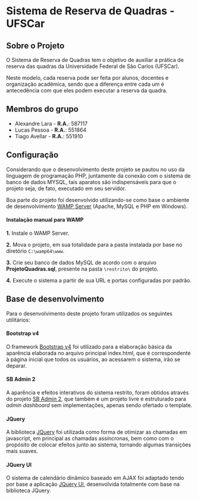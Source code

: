 # Sistema de Reserva de Quadras - UFSCar

## Sobre o Projeto

O Sistema de Reserva de Quadras tem o objetivo de auxiliar a prática de reserva das quadras da Universidade Federal de São Carlos (UFSCar). 

Neste modelo, cada reserva pode ser feita por alunos, docentes e organização acadêmica, sendo que a diferença entre cada um é antecedência com que eles podem executar a reserva da quadra.

## Membros do grupo
- Alexandre Lara - **R.A.**: 587117
- Lucas Pessoa - **R.A.**: 551864
- Tiago Avellar - **R.A.**: 551910

## Configuração

Considerando que o desenvolvimento deste projeto se pautou no uso da linguagem de programação PHP, juntamente da conexão com o sistema de banco de dados MYSQL, tais aparatos são indispensáveis para que o projeto seja, de fato, executado em seu servidor.

Boa parte do projeto foi desenvolvido utilizando-se como base o ambiente de desenvolvimento [WAMP Server](http://www.wampserver.com/en/) (Apache, MySQL e PHP em Windows).

#### Instalação manual para WAMP

**1.** Instale o WAMP Server.

**2.** Mova o projeto, em sua totalidade para a pasta instalada por base no diretório `C:\wamp64\www`.

**3.** Crie seu banco de dados MySQL de acordo com o arquivo **ProjetoQuadras.sql**, presente na pasta `\restrito\` do projeto.

**4.** Execute o sistema a partir de sua URL e portas configuradas por padrão.

## Base de desenvolvimento

Para o desenvolvimento deste projeto foram utilizados os seguintes utilitários:

#### Bootstrap v4

O framework [Bootstrap v4](https://v4-alpha.getbootstrap.com/) foi utilizado para a elaboração básica da aparência elaborada no arquivo principal index.html, que é correspondente à página inicial que todos os usuários, ao acessarem o sistema, irão se deparar.

#### SB Admin 2
A aparência e efeitos interativos do sistema restrito, foram obtidos através do projeto [SB Admin 2](https://github.com/BlackrockDigital/startbootstrap-sb-admin-2), que também é um projeto livre e estruturado para *admin dashboard* sem implementações, apenas sendo ofertado o template.

#### JQuery
A biblioteca [JQuery](https://jquery.com/) foi utilizada como forma de otimizar as chamadas em javascript, em principal as chamadas assíncronas, bem como com o propósito de colocar efeitos junto ao sistema, tornando algumas transições mais suaves.

#### JQuery UI
O sistema de calendário dinâmico baseado em AJAX foi adaptado tendo por base a aplicação [JQuery UI](http://jqueryui.com/), desenvolvida totalmente com base na biblioteca JQuery.